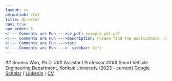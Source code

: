 ```yaml
---
layout: cv
permalink: /cv/
title: director
nav: true
nav_order: 5
<!--- Comments are Fun --->cv_pdf: example_pdf.pdf
<!--- Comments are Fun --->description: Please find the publication, patents, and copyrights under publications.
<!--- Comments are Fun --->toc:
<!--- Comments are Fun --->  sidebar: left
---
```


<!--- Comments are Fun --->## Soomin Woo, Ph.D.
<!--- Comments are Fun --->### Assistant Professor
<!--- Comments are Fun --->#### Smart Vehicle Engineering Department, Konkuk University (2023 - current)
<!--- Comments are Fun ---><a href="https://scholar.google.co.kr/citations?hl=en&user=aEj75eUAAAAJ">Google Scholar</a> / <a href="http://www.linkedin.com/in/soomin-woo-3488a577">LinkedIn</a> / <a href="https://docs.google.com/document/d/1MJ-Yl2zqPIQPpNIA_KEV5RRZdb_3Iefw2lYoIEgHdsc/edit?usp=sharing">CV</a>  

